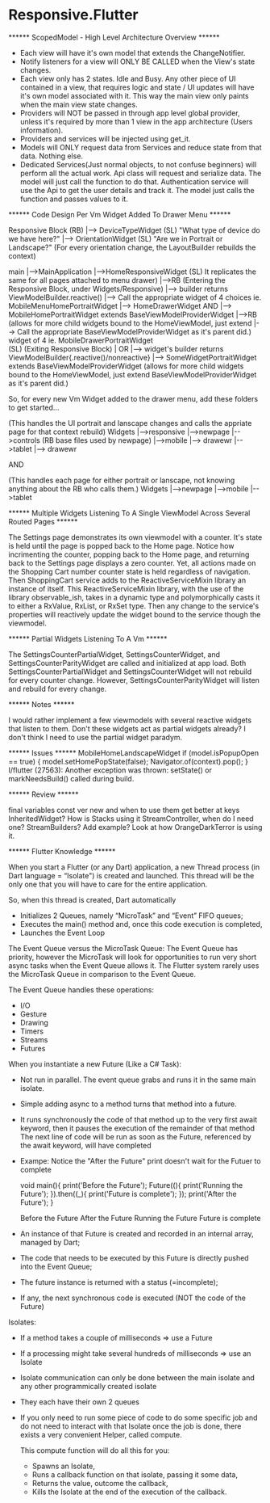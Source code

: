 # Responsive.Flutter

****** ScopedModel - High Level Architecture Overview ******

+ Each view will have it's own model that extends the ChangeNotifier.
+ Notify listeners for a view will ONLY BE CALLED when the View's state changes.
+ Each view only has 2 states. Idle and Busy. Any other piece of UI contained in a view, that requires logic and state / UI updates will have it's own model associated with it.   This way the main view only paints when the main view state changes.
+ Providers will NOT be passed in through app level global provider, unless it's required by more than 1 view in the app architecture (Users information).
+ Providers and services will be injected using get_it.
+ Models will ONLY request data from Services and reduce state from that data. Nothing else.
+ Dedicated Services(Just normal objects, to not confuse beginners) will perform all the actual work. Api class will request and serialize data. 
  The model will just call the function to do that. Authentication service will use the Api to get the user details and track it. 
  The model just calls the function and passes values to it.

****** Code Design Per Vm Widget Added To Drawer Menu ******

Responsive Block (RB) 
   |--> DeviceTypeWidget (SL) "What type of device do we have here?"
   |--> OrientationWidget (SL) "Are we in Portrait or Landscape?"
        (For every orientation change, the LayoutBuilder rebuilds the context)

main
|-->MainApplication
   |-->HomeResponsiveWidget (SL)  It replicates the same for all pages attached to menu drawer)
       |-->RB (Entering the Responsive Block, under Widgets/Responsive) 
	    |--> builder returns ViewModelBuilder<HomeViewModel>.reactive()
	         |--> Call the appropriate widget of 4 choices ie. MobileMenuHomePortraitWidget
		      |--> HomeDrawerWidget    AND    |--> MobileHomePortraitWidget extends BaseViewModelProviderWidget<HomeViewModel> 
			   |-->RB			    (allows for more child widgets bound to the HomeViewModel, just extend 
			       |--> Call the appropriate     BaseViewModelProviderWidget<HomeViewModel> as it's parent did.)              			
				    widget of 4 ie. MobileDrawerPortraitWidget    			
				    (SL) (Exiting Responsive Block)
						      |				               OR
						      |--> widget's builder returns ViewModelBuilder<SomeViewModel>{.reactive()/nonreactive}
							  |--> SomeWidgetPortraitWidget extends BaseViewModelProviderWidget<SomeViewModel>
								(allows for more child widgets bound to the HomeViewModel, just extend 							      				                         BaseViewModelProviderWidget<HomeViewModel> as it's parent did.)	
						
So, for every new Vm Widget added to the drawer menu, add these folders to get started...

(This handles the UI portrait and lanscape changes and calls the appriate page for that context rebuild)
Widgets
    |-->responsive
      	  |-->newpage
        	|-->controls (RB base files used by newpage)
                |-->mobile
	            |--> drawewr
          	|-->tablet
	            |--> drawewr
    
AND

(This handles each page for either portrait or lanscape, not knowing anything about the RB who calls them.)
Widgets
    |-->newpage
         |-->mobile
         |-->tablet

****** Multiple Widgets Listening To A Single ViewModel Across Several Routed Pages  ******

The Settings page demonstrates its own viewmodel with a counter.  It's state is held until the page is popped back to the Home page.
Notice how incrimenting the counter, popping back to the Home page, and returning back to the Settings page displays a zero counter.
Yet, all actions made on the Shopping Cart number counter state is held regardless of navigation.  Then ShoppingCart service adds to the ReactiveServiceMixin library
an instance of itself.  This ReactiveServiceMixin library, with the use of the library observable_ish, takes in a dynamic type and polymorphically casts it to either a RxValue, RxList, or RxSet type.  Then any change to the service's properties will reactively update the widget bound to the service though the viewmodel.  

****** Partial Widgets Listening To A Vm  ******

The SettingsCounterPartialWidget, SettingsCounterWidget, and SettingsCounterParityWidget are called and initialized at app load.  Both SettingsCounterPartialWidget and SettingsCounterWidget will not rebuild for every counter change.  However, SettingsCounterParityWidget will listen and rebuild for every change.

****** Notes ******

I would rather implement a few viewmodels with several reactive widgets that listen to them.  Don't these widgets act as partial widgets already? I don't think I need to use the partial widget paradym.

****** Issues ******
MobileHomeLandscapeWidget
    if (model.isPopupOpen == true) {
      model.setHomePopState(false);
      Navigator.of(context).pop();
    }
I/flutter (27563): Another exception was thrown: setState() or markNeedsBuild() called during build.

****** Review ******

final variables
const ver new and when to use them
get better at keys
InheritedWidget? How is Stacks using it
StreamController, when do I need one?
StreamBuilders?  Add example?  Look at how OrangeDarkTerror is using it.

****** Flutter Knowledge ******

When you start a Flutter (or any Dart) application, a new Thread process (in Dart language = “Isolate") is created and launched. 
This thread will be the only one that you will have to care for the entire application.

So, when this thread is created, Dart automatically

+ Initializes 2 Queues, namely “MicroTask” and “Event” FIFO queues;
+ Executes the main() method and, once this code execution is completed,
+ Launches the Event Loop

The Event Queue versus the MicroTask Queue:
The Event Queue has priority, however the MicroTask will look for opportunities to run very short async tasks when the Event Queue allows it.
The Flutter system rarely uses the MicroTask Queue in comparison to the Event Queue. 

The Event Queue handles these operations:
+ I/O
+ Gesture
+ Drawing
+ Timers
+ Streams
+ Futures

When you instantiate a new Future (Like a C# Task):
+ Not run in parallel.  The event queue grabs and runs it in the same main isolate.
+ Simple adding async to a method turns that method into a future.
+ It runs synchronously the code of that method up to the very first await keyword, then it pauses the execution of the remainder of that method
  The next line of code will be run as soon as the Future, referenced by the await keyword, will have completed
+ Exampe: Notice the "After the Future" print doesn't wait for the Futuer to complete

  void main(){
    print('Before the Future');
    Future((){
        print('Running the Future');
    }).then((_){
        print('Future is complete');
    });
    print('After the Future');
  }

  Before the Future
  After the Future
  Running the Future
  Future is complete

+ An instance of that Future is created and recorded in an internal array, managed by Dart;
+ The code that needs to be executed by this Future is directly pushed into the Event Queue;
+ The future instance is returned with a status (=incomplete);
+ If any, the next synchronous code is executed (NOT the code of the Future)

Isolates:
+ If a method takes a couple of milliseconds => use a Future
+ If a processing might take several hundreds of milliseconds => use an Isolate
+ Isolate communication can only be done between the main isolate and any other programmically created isolate
+ They each have their own 2 queues
+ If you only need to run some piece of code to do some specific job and do not need to interact with that 
  Isolate once the job is done, there exists a very convenient Helper, called compute.

  This compute function will do all this for you:
  + Spawns an Isolate,
  + Runs a callback function on that isolate, passing it some data,
  + Returns the value, outcome the callback,
  + Kills the Isolate at the end of the execution of the callback.
